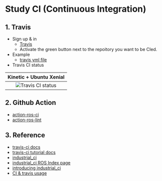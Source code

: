 # Study CI (Continuous Integration)

## 1. Travis
- Sign up & in
  - [Travis](https://travis-ci.org/)
  - Activate the green button next to the repoitory you want to be CIed.
- Example
  - [travis yml file](https://github.com/JaehyunShim/doodles/blob/master/.travis.yml)
- Travis CI status

|Kinetic + Ubuntu Xenial|
|:---:|
|![Travis CI status](https://travis-ci.org/JaehyunShim/doodles.svg?branch=master)|

## 2. Github Action
- [action-ros-ci](https://github.com/ros-tooling/action-ros-ci)
- [action-ros-lint](https://github.com/ros-tooling/action-ros-lint)

## 3. Reference
- [travis-ci docs](https://docs.travis-ci.com/)
- [travis-ci tutorial docs](https://docs.travis-ci.com/user/tutorial/)
- [industrial_ci](https://github.com/ros-industrial/industrial_ci)
- [industrial_ci ROS Index page](http://rosindex.github.io/p/industrial_ci/)
- [introducing industrial_ci](https://static1.squarespace.com/static/51df34b1e4b08840dcfd2841/t/57607f5827d4bd87de91f647/1465941850049/2016_06_14_C_Isaac_Saito+-+Rev+0.01.pdf)
- [CI & travis usage](https://gompangs.tistory.com/entry/GIT-CIcontinuous-Integration%EB%9E%80-travis-%EC%82%AC%EC%9A%A9%EB%B2%95)
